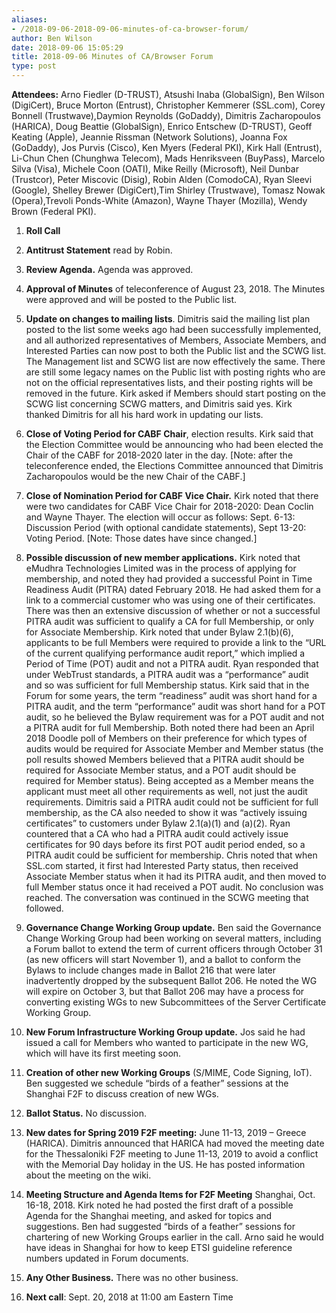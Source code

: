 ```yaml
---
aliases:
- /2018-09-06-2018-09-06-minutes-of-ca-browser-forum/
author: Ben Wilson
date: 2018-09-06 15:05:29
title: 2018-09-06 Minutes of CA/Browser Forum
type: post
---
```


**Attendees:** Arno Fiedler (D-TRUST), Atsushi Inaba (GlobalSign), Ben Wilson (DigiCert), Bruce Morton (Entrust), Christopher Kemmerer (SSL.com), Corey Bonnell (Trustwave),Daymion Reynolds (GoDaddy), Dimitris Zacharopoulos (HARICA), Doug Beattie (GlobalSign), Enrico Entschew (D-TRUST), Geoff Keating (Apple), Jeannie Rissman (Network Solutions), Joanna Fox (GoDaddy), Jos Purvis (Cisco), Ken Myers (Federal PKI), Kirk Hall (Entrust), Li-Chun Chen (Chunghwa Telecom), Mads Henriksveen (BuyPass), Marcelo Silva (Visa), Michele Coon (OATI), Mike Reilly (Microsoft), Neil Dunbar (Trustcor), Peter Miscovic (Disig), Robin Alden (ComodoCA), Ryan Sleevi (Google), Shelley Brewer (DigiCert),Tim Shirley (Trustwave), Tomasz Nowak (Opera),Trevoli Ponds-White (Amazon), Wayne Thayer (Mozilla), Wendy Brown (Federal PKI).

1. **Roll Call**

1. **Antitrust Statement** read by Robin.

1. **Review Agenda.** Agenda was approved.

1. **Approval of Minutes** of teleconference of August 23, 2018. The Minutes were approved and will be posted to the Public list.

1. **Update on changes to mailing lists**. Dimitris said the mailing list plan posted to the list some weeks ago had been successfully implemented, and all authorized representatives of Members, Associate Members, and Interested Parties can now post to both the Public list and the SCWG list. The Management list and SCWG list are now effectively the same. There are still some legacy names on the Public list with posting rights who are not on the official representatives lists, and their posting rights will be removed in the future. Kirk asked if Members should start posting on the SCWG list concerning SCWG matters, and Dimitris said yes. Kirk thanked Dimitris for all his hard work in updating our lists.

1. **Close of Voting Period for CABF Chair**, election results. Kirk said that the Election Committee would be announcing who had been elected the Chair of the CABF for 2018-2020 later in the day. \[Note: after the teleconference ended, the Elections Committee announced that Dimitris Zacharopoulos would be the new Chair of the CABF.\]

1. **Close of Nomination Period for CABF Vice Chair.** Kirk noted that there were two candidates for CABF Vice Chair for 2018-2020: Dean Coclin and Wayne Thayer. The election will occur as follows: Sept. 6-13: Discussion Period (with optional candidate statements), Sept 13-20: Voting Period. \[Note: Those dates have since changed.\]

1. **Possible discussion of new member applications.** Kirk noted that eMudhra Technologies Limited was in the process of applying for membership, and noted they had provided a successful Point in Time Readiness Audit (PITRA) dated February 2018. He had asked them for a link to a commercial customer who was using one of their certificates.
   There was then an extensive discussion of whether or not a successful PITRA audit was sufficient to qualify a CA for full Membership, or only for Associate Membership. Kirk noted that under Bylaw 2.1(b)(6), applicants to be full Members were required to provide a link to the “URL of the current qualifying performance audit report,” which implied a Period of Time (POT) audit and not a PITRA audit. Ryan responded that under WebTrust standards, a PITRA audit was a “performance” audit and so was sufficient for full Membership status. Kirk said that in the Forum for some years, the term “readiness” audit was short hand for a PITRA audit, and the term “performance” audit was short hand for a POT audit, so he believed the Bylaw requirement was for a POT audit and not a PITRA audit for full Membership. Both noted there had been an April 2018 Doodle poll of Members on their preference for which types of audits would be required for Associate Member and Member status (the poll results showed Members believed that a PITRA audit should be required for Associate Member status, and a POT audit should be required for Member status). Being accepted as a Member means the applicant must meet all other requirements as well, not just the audit requirements.
   Dimitris said a PITRA audit could not be sufficient for full membership, as the CA also needed to show it was “actively issuing certificates” to customers under Bylaw 2.1(a)(1) and (a)(2). Ryan countered that a CA who had a PITRA audit could actively issue certificates for 90 days before its first POT audit period ended, so a PITRA audit could be sufficient for membership.
   Chris noted that when SSL.com started, it first had Interested Party status, then received Associate Member status when it had its PITRA audit, and then moved to full Member status once it had received a POT audit.
   No conclusion was reached. The conversation was continued in the SCWG meeting that followed.

1. **Governance Change Working Group update.** Ben said the Governance Change Working Group had been working on several matters, including a Forum ballot to extend the term of current officers through October 31 (as new officers will start November 1), and a ballot to conform the Bylaws to include changes made in Ballot 216 that were later inadvertently dropped by the subsequent Ballot 206. He noted the WG will expire on October 3, but that Ballot 206 may have a process for converting existing WGs to new Subcommittees of the Server Certificate Working Group.

1. **New Forum Infrastructure Working Group update.** Jos said he had issued a call for Members who wanted to participate in the new WG, which will have its first meeting soon.

1. **Creation of other new Working Groups** (S/MIME, Code Signing, IoT). Ben suggested we schedule “birds of a feather” sessions at the Shanghai F2F to discuss creation of new WGs.

1. **Ballot Status.** No discussion.

1. **New dates for Spring 2019 F2F meeting:** June 11-13, 2019 – Greece (HARICA). Dimitris announced that HARICA had moved the meeting date for the Thessaloniki F2F meeting to June 11-13, 2019 to avoid a conflict with the Memorial Day holiday in the US. He has posted information about the meeting on the wiki.

1. **Meeting Structure and Agenda Items for F2F Meeting** Shanghai, Oct. 16-18, 2018. Kirk noted he had posted the first draft of a possible Agenda for the Shanghai meeting, and asked for topics and suggestions. Ben had suggested “birds of a feather” sessions for chartering of new Working Groups earlier in the call. Arno said he would have ideas in Shanghai for how to keep ETSI guideline reference numbers updated in Forum documents.

1. **Any Other Business.** There was no other business.

1. **Next call**: Sept. 20, 2018 at 11:00 am Eastern Time